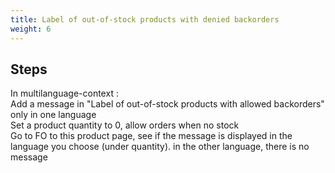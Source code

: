 ```yaml
---
title: Label of out-of-stock products with denied backorders
weight: 6
---
```

## Steps

In multilanguage-context :\
Add a message in "Label of out-of-stock products with allowed backorders" only in one language\
Set a product quantity to 0, allow orders when no stock\
Go to FO to this product page, see if the message is displayed in the language you choose (under quantity). in the other language, there is no message

